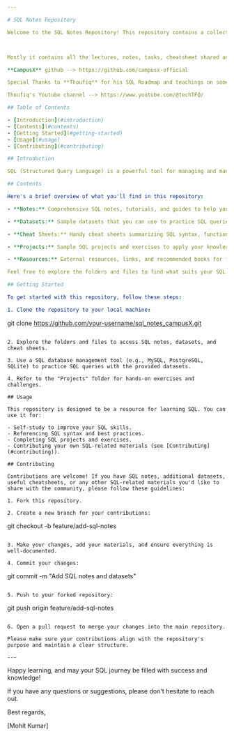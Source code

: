 ```yaml
---

# SQL Notes Repository

Welcome to the SQL Notes Repository! This repository contains a collection of SQL-related materials, including notes, datasets, cheatsheets, and more, to help you learn and master SQL.



Mostly it contains all the lectures, notes, tasks, cheatsheet shared and taught by **Nitish Singh** (http://learnwith.campusx.in/)

**CampusX** github --> https://github.com/campusx-official

Special Thanks to **Thoufiq** for his SQL Roadmap and teachings on some Advance SQL topics.

Thoufiq's Youtube channel --> https://www.youtube.com/@techTFQ/

## Table of Contents

- [Introduction](#introduction)
- [Contents](#contents)
- [Getting Started](#getting-started)
- [Usage](#usage)
- [Contributing](#contributing)

## Introduction

SQL (Structured Query Language) is a powerful tool for managing and manipulating relational databases. Whether you're a beginner looking to learn SQL from scratch or an experienced developer looking for quick references and practice datasets, this repository has you covered.

## Contents

Here's a brief overview of what you'll find in this repository:

- **Notes:** Comprehensive SQL notes, tutorials, and guides to help you understand SQL concepts, queries, and best practices.

- **Datasets:** Sample datasets that you can use to practice SQL queries and hone your database skills.

- **Cheat Sheets:** Handy cheat sheets summarizing SQL syntax, functions, and common commands for quick reference.

- **Projects:** Sample SQL projects and exercises to apply your knowledge and solve real-world database problems.

- **Resources:** External resources, links, and recommended books for further SQL learning.

Feel free to explore the folders and files to find what suits your SQL learning needs.

## Getting Started

To get started with this repository, follow these steps:

1. Clone the repository to your local machine:

   ```
   git clone https://github.com/your-username/sql_notes_campusX.git
   ```

2. Explore the folders and files to access SQL notes, datasets, and cheat sheets.

3. Use a SQL database management tool (e.g., MySQL, PostgreSQL, SQLite) to practice SQL queries with the provided datasets.

4. Refer to the "Projects" folder for hands-on exercises and challenges.

## Usage

This repository is designed to be a resource for learning SQL. You can use it for:

- Self-study to improve your SQL skills.
- Referencing SQL syntax and best practices.
- Completing SQL projects and exercises.
- Contributing your own SQL-related materials (see [Contributing](#contributing)).

## Contributing

Contributions are welcome! If you have SQL notes, additional datasets, useful cheatsheets, or any other SQL-related materials you'd like to share with the community, please follow these guidelines:

1. Fork this repository.

2. Create a new branch for your contributions:

   ```
   git checkout -b feature/add-sql-notes
   ```

3. Make your changes, add your materials, and ensure everything is well-documented.

4. Commit your changes:

   ```
   git commit -m "Add SQL notes and datasets"
   ```

5. Push to your forked repository:

   ```
   git push origin feature/add-sql-notes
   ```

6. Open a pull request to merge your changes into the main repository.

Please make sure your contributions align with the repository's purpose and maintain a clear structure.

---
```


Happy learning, and may your SQL journey be filled with success and knowledge!

If you have any questions or suggestions, please don't hesitate to reach out.

Best regards,


[Mohit Kumar]

